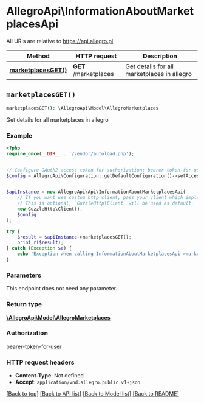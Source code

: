 # AllegroApi\InformationAboutMarketplacesApi

All URIs are relative to https://api.allegro.pl.

Method | HTTP request | Description
------------- | ------------- | -------------
[**marketplacesGET()**](InformationAboutMarketplacesApi.md#marketplacesGET) | **GET** /marketplaces | Get details for all marketplaces in allegro


## `marketplacesGET()`

```php
marketplacesGET(): \AllegroApi\Model\AllegroMarketplaces
```

Get details for all marketplaces in allegro

### Example

```php
<?php
require_once(__DIR__ . '/vendor/autoload.php');


// Configure OAuth2 access token for authorization: bearer-token-for-user
$config = AllegroApi\Configuration::getDefaultConfiguration()->setAccessToken('YOUR_ACCESS_TOKEN');


$apiInstance = new AllegroApi\Api\InformationAboutMarketplacesApi(
    // If you want use custom http client, pass your client which implements `GuzzleHttp\ClientInterface`.
    // This is optional, `GuzzleHttp\Client` will be used as default.
    new GuzzleHttp\Client(),
    $config
);

try {
    $result = $apiInstance->marketplacesGET();
    print_r($result);
} catch (Exception $e) {
    echo 'Exception when calling InformationAboutMarketplacesApi->marketplacesGET: ', $e->getMessage(), PHP_EOL;
}
```

### Parameters

This endpoint does not need any parameter.

### Return type

[**\AllegroApi\Model\AllegroMarketplaces**](../Model/AllegroMarketplaces.md)

### Authorization

[bearer-token-for-user](../../README.md#bearer-token-for-user)

### HTTP request headers

- **Content-Type**: Not defined
- **Accept**: `application/vnd.allegro.public.v1+json`

[[Back to top]](#) [[Back to API list]](../../README.md#endpoints)
[[Back to Model list]](../../README.md#models)
[[Back to README]](../../README.md)
